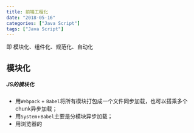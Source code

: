 ```yaml
---
title: 前端工程化
date: "2018-05-16"
categories: ["Java Script"]
tags: ["Java Script"]
---
```


即 模块化、组件化、规范化、自动化

<!--more-->

## 模块化

##### JS的模块化

- 用`Webpack` + `Babel`将所有模块打包成一个文件同步加载，也可以搭乘多个chunk异步加载；
- 用`System`+`Babel`主要是分模块异步加载；
- 用浏览器的<script type="module">加载。

##### css的模块化

CSS Modules

CSS in JS

##### 资源的模块化

**依赖关系单一化**。所有CSS和图片等资源的依赖关系统一走JS路线，无需额外处理CSS预处理器的依赖关系，也不需处理代码迁移时的图片合并、字体图片等路径问题；

**资源处理集成化**。现在可以用loader对各种资源做各种事情，比如复杂的vue-loader等等；

**项目结构清晰化**。使用Webpack后，你的项目结构总可以表示成这样的函数： dest = webpack(src, config)。

## 组件化

每个包含模板(HTML)+样式(CSS)+逻辑(JS)功能完备的结构单元

## 规范化

目录结构的制定

编码规范

前后端接口规范

1. 前端关注交互、渲染逻辑，尽量避免业务逻辑处理的出现；

## 自动化

- 自动化构建
- 自动化部署

